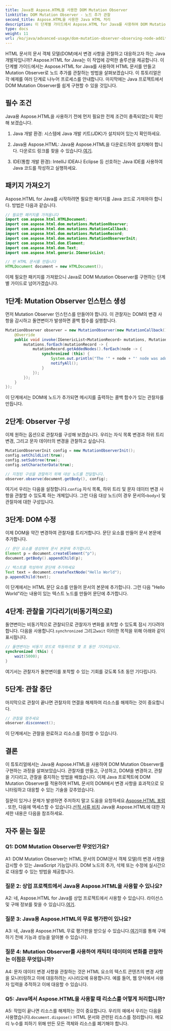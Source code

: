 ```yaml
---
title: Java용 Aspose.HTML을 사용한 DOM Mutation Observer
linktitle: DOM Mutation Observer - 노드 추가 관찰
second_title: Aspose.HTML을 사용한 Java HTML 처리
description: 이 단계별 가이드에서 Aspose.HTML for Java를 사용하여 DOM Mutation Observer를 구현하는 방법을 알아보세요. DOM 변경 사항을 효과적으로 모니터링하고 대응하세요.
type: docs
weight: 11
url: /ko/java/advanced-usage/dom-mutation-observer-observing-node-additions/
---
```


HTML 문서의 문서 객체 모델(DOM)에서 변경 사항을 관찰하고 대응하고자 하는 Java 개발자입니까? Aspose.HTML for Java는 이 작업에 강력한 솔루션을 제공합니다. 이 단계별 가이드에서는 Aspose.HTML for Java를 사용하여 HTML 문서를 만들고 Mutation Observer로 노드 추가를 관찰하는 방법을 살펴보겠습니다. 이 튜토리얼은 각 예제를 여러 단계로 나누어 프로세스를 안내합니다. 마지막에는 Java 프로젝트에서 DOM Mutation Observer를 쉽게 구현할 수 있을 것입니다.

## 필수 조건

Java용 Aspose.HTML을 사용하기 전에 먼저 필요한 전제 조건이 충족되었는지 확인해 보겠습니다.

1. Java 개발 환경: 시스템에 Java 개발 키트(JDK)가 설치되어 있는지 확인하세요.

2.  Java용 Aspose.HTML: Java용 Aspose.HTML을 다운로드하여 설치해야 합니다. 다운로드 링크를 찾을 수 있습니다.[여기](https://releases.aspose.com/html/java/).

3. IDE(통합 개발 환경): IntelliJ IDEA나 Eclipse 등 선호하는 Java IDE를 사용하여 Java 코드를 작성하고 실행하세요.

## 패키지 가져오기

Aspose.HTML for Java를 시작하려면 필요한 패키지를 Java 코드로 가져와야 합니다. 방법은 다음과 같습니다.

```java
// 필요한 패키지를 가져옵니다
import com.aspose.html.HTMLDocument;
import com.aspose.html.dom.mutations.MutationObserver;
import com.aspose.html.dom.mutations.MutationCallback;
import com.aspose.html.dom.mutations.MutationRecord;
import com.aspose.html.dom.mutations.MutationObserverInit;
import com.aspose.html.dom.Element;
import com.aspose.html.dom.Text;
import com.aspose.html.generic.IGenericList;

// 빈 HTML 문서를 만듭니다
HTMLDocument document = new HTMLDocument();
```

이제 필요한 패키지를 가져왔으니 Java로 DOM Mutation Observer를 구현하는 단계별 가이드로 넘어가겠습니다.

## 1단계: Mutation Observer 인스턴스 생성

먼저 Mutation Observer 인스턴스를 만들어야 합니다. 이 관찰자는 DOM의 변경 사항을 감시하고 돌연변이가 발생하면 콜백 함수를 실행합니다.

```java
MutationObserver observer = new MutationObserver(new MutationCallback() {
    @Override
    public void invoke(IGenericList<MutationRecord> mutations, MutationObserver mutationObserver) {
        mutations.forEach(mutationRecord -> {
            mutationRecord.getAddedNodes().forEach(node -> {
                synchronized (this) {
                    System.out.println("The '" + node + "' node was added to the document.");
                    notifyAll();
                }
            });
        });
    }
});
```

이 단계에서는 DOM에 노드가 추가되면 메시지를 출력하는 콜백 함수가 있는 관찰자를 만듭니다.

## 2단계: Observer 구성

이제 원하는 옵션으로 관찰자를 구성해 보겠습니다. 우리는 자식 목록 변경과 하위 트리 변경, 그리고 문자 데이터의 변경을 관찰하고 싶습니다.

```java
MutationObserverInit config = new MutationObserverInit();
config.setChildList(true);
config.setSubtree(true);
config.setCharacterData(true);

// 지정된 구성을 관찰하기 위해 대상 노드를 전달합니다.
observer.observe(document.getBody(), config);
```

 여기서 우리는 다음을 설정합니다.`config` 자식 목록, 하위 트리 및 문자 데이터 변경 사항을 관찰할 수 있도록 하는 개체입니다. 그런 다음 대상 노드(이 경우 문서의`<body>`) 및 관찰자에 대한 구성입니다.

## 3단계: DOM 수정

이제 DOM을 약간 변경하여 관찰자를 트리거합니다. 문단 요소를 만들어 문서 본문에 추가합니다.

```java
// 문단 요소를 생성하여 문서 본문에 추가합니다.
Element p = document.createElement("p");
document.getBody().appendChild(p);

// 텍스트를 작성하여 문단에 추가하세요
Text text = document.createTextNode("Hello World");
p.appendChild(text);
```

이 단계에서는 HTML 문단 요소를 만들어 문서의 본문에 추가합니다. 그런 다음 "Hello World"라는 내용이 있는 텍스트 노드를 만들어 문단에 추가합니다.

## 4단계: 관찰을 기다리기(비동기적으로)

돌연변이는 비동기적으로 관찰되므로 관찰자가 변화를 포착할 수 있도록 잠시 기다려야 합니다. 다음을 사용합니다.`synchronized` 그리고`wait` 이러한 목적을 위해 아래와 같이 표시됩니다.

```java
// 돌연변이는 비동기 모드로 작동하므로 몇 초 동안 기다리십시오.
synchronized (this) {
    wait(5000);
}
```

여기서는 관찰자가 돌연변이를 포착할 수 있는 기회를 갖도록 5초 동안 기다립니다.

## 5단계: 관찰 중단

마지막으로 관찰이 끝나면 관찰자의 연결을 해제하여 리소스를 해제하는 것이 중요합니다.

```java
// 관찰을 멈추세요
observer.disconnect();
```

이 단계에서는 관찰을 완료하고 리소스를 정리할 수 있습니다.

## 결론

이 튜토리얼에서는 Java용 Aspose.HTML을 사용하여 DOM Mutation Observer를 구현하는 과정을 살펴보았습니다. 관찰자를 만들고, 구성하고, DOM을 변경하고, 관찰을 기다리고, 관찰을 중지하는 방법을 배웠습니다. 이제 Java 프로젝트에 DOM Mutation Observer를 적용하여 HTML 문서의 DOM에서 변경 사항을 효과적으로 모니터링하고 대응할 수 있는 기술을 갖추었습니다.

질문이 있거나 문제가 발생하면 주저하지 말고 도움을 요청하세요.[Aspose.HTML 포럼](https://forum.aspose.com/) . 또한, 다음에 액세스할 수 있습니다.[선적 서류 비치](https://reference.aspose.com/html/java/) Java용 Aspose.HTML에 대한 자세한 내용은 다음을 참조하세요.

## 자주 묻는 질문

### Q1: DOM Mutation Observer란 무엇인가요?

A1: DOM Mutation Observer는 HTML 문서의 DOM(문서 객체 모델)의 변경 사항을 감시할 수 있는 JavaScript 기능입니다. DOM 노드의 추가, 삭제 또는 수정에 실시간으로 대응할 수 있는 방법을 제공합니다.

### 질문 2: 상업 프로젝트에서 Java용 Aspose.HTML을 사용할 수 있나요?

 A2: 네, Aspose.HTML for Java를 상업 프로젝트에서 사용할 수 있습니다. 라이선스 및 구매 정보를 찾을 수 있습니다.[여기](https://purchase.aspose.com/buy).

### 질문 3: Java용 Aspose.HTML의 무료 평가판이 있나요?

 A3: 네, Java용 Aspose.HTML 무료 평가판을 받으실 수 있습니다.[여기](https://releases.aspose.com/)이를 통해 구매하기 전에 기능과 성능을 알아볼 수 있습니다.

### 질문 4: Mutation Observer를 사용하여 캐릭터 데이터의 변화를 관찰하는 이점은 무엇입니까?

A4: 문자 데이터 변경 사항을 관찰하는 것은 HTML 요소의 텍스트 콘텐츠의 변경 사항을 모니터링하고 이에 대응하려는 시나리오에 유용합니다. 예를 들어, 웹 양식에서 사용자 입력을 추적하고 이에 대응할 수 있습니다.

### Q5: Java에서 Aspose.HTML을 사용할 때 리소스를 어떻게 처리합니까?

 A5: 작업이 끝나면 리소스를 해제하는 것이 중요합니다. 우리의 예에서 우리는 다음을 사용했습니다.`document.dispose()` HTML 문서와 관련된 리소스를 정리합니다. 메모리 누수를 피하기 위해 만든 모든 객체와 리소스를 폐기해야 합니다.